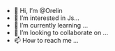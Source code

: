 - 👋 Hi, I’m @Orelin
- 👀 I’m interested in Js...
- 🌱 I’m currently learning ...
- 💞️ I’m looking to collaborate on ...
- 📫 How to reach me ...

<!---
Orelin/Orelin is a ✨ special ✨ repository because its `README.md` (this file) appears on your GitHub profile.
You can click the Preview link to take a look at your changes.
--->
